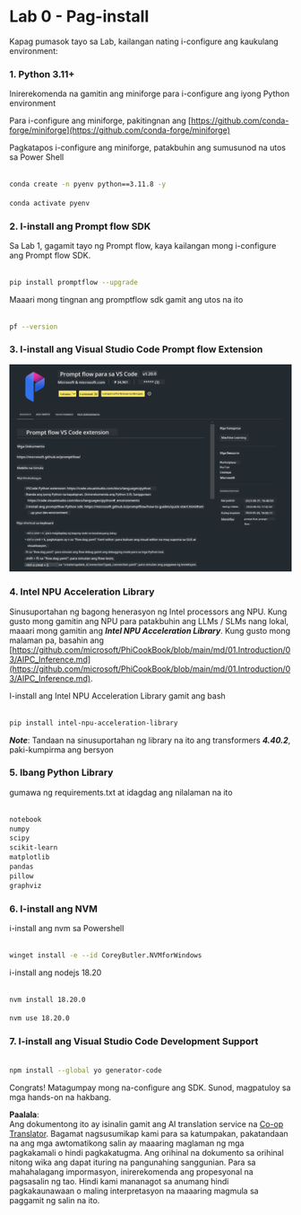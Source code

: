 <!--
CO_OP_TRANSLATOR_METADATA:
{
  "original_hash": "a4ef39027902e82f2c33d568d2a2259a",
  "translation_date": "2025-05-09T19:20:48+00:00",
  "source_file": "md/02.Application/02.Code/Phi3/VSCodeExt/HOL/AIPC/01.Installations.md",
  "language_code": "tl"
}
-->
# **Lab 0 - Pag-install**

Kapag pumasok tayo sa Lab, kailangan nating i-configure ang kaukulang environment:


### **1. Python 3.11+**

Inirerekomenda na gamitin ang miniforge para i-configure ang iyong Python environment

Para i-configure ang miniforge, pakitingnan ang [https://github.com/conda-forge/miniforge](https://github.com/conda-forge/miniforge)

Pagkatapos i-configure ang miniforge, patakbuhin ang sumusunod na utos sa Power Shell

```bash

conda create -n pyenv python==3.11.8 -y

conda activate pyenv

```


### **2. I-install ang Prompt flow SDK**

Sa Lab 1, gagamit tayo ng Prompt flow, kaya kailangan mong i-configure ang Prompt flow SDK.

```bash

pip install promptflow --upgrade

```

Maaari mong tingnan ang promptflow sdk gamit ang utos na ito


```bash

pf --version

```

### **3. I-install ang Visual Studio Code Prompt flow Extension**

![pf](../../../../../../../../../translated_images/pf_ext.fa065f22e1ee3e67157662d8be5241f346ddd83744045e3406d92b570e8d8b36.tl.png)


### **4. Intel NPU Acceleration Library**

Sinusuportahan ng bagong henerasyon ng Intel processors ang NPU. Kung gusto mong gamitin ang NPU para patakbuhin ang LLMs / SLMs nang lokal, maaari mong gamitin ang ***Intel NPU Acceleration Library***. Kung gusto mong malaman pa, basahin ang [https://github.com/microsoft/PhiCookBook/blob/main/md/01.Introduction/03/AIPC_Inference.md](https://github.com/microsoft/PhiCookBook/blob/main/md/01.Introduction/03/AIPC_Inference.md).

I-install ang Intel NPU Acceleration Library gamit ang bash


```bash

pip install intel-npu-acceleration-library

```

***Note***: Tandaan na sinusuportahan ng library na ito ang transformers ***4.40.2***, paki-kumpirma ang bersyon


### **5. Ibang Python Library**


gumawa ng requirements.txt at idagdag ang nilalaman na ito

```txt

notebook
numpy 
scipy 
scikit-learn 
matplotlib 
pandas 
pillow 
graphviz

```


### **6. I-install ang NVM**

i-install ang nvm sa Powershell


```bash

winget install -e --id CoreyButler.NVMforWindows

```

i-install ang nodejs 18.20


```bash

nvm install 18.20.0

nvm use 18.20.0

```

### **7. I-install ang Visual Studio Code Development Support**


```bash

npm install --global yo generator-code

```

Congrats! Matagumpay mong na-configure ang SDK. Sunod, magpatuloy sa mga hands-on na hakbang.

**Paalala**:  
Ang dokumentong ito ay isinalin gamit ang AI translation service na [Co-op Translator](https://github.com/Azure/co-op-translator). Bagamat nagsusumikap kami para sa katumpakan, pakatandaan na ang mga awtomatikong salin ay maaaring maglaman ng mga pagkakamali o hindi pagkakatugma. Ang orihinal na dokumento sa orihinal nitong wika ang dapat ituring na pangunahing sanggunian. Para sa mahahalagang impormasyon, inirerekomenda ang propesyonal na pagsasalin ng tao. Hindi kami mananagot sa anumang hindi pagkakaunawaan o maling interpretasyon na maaaring magmula sa paggamit ng salin na ito.